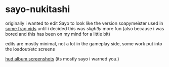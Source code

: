 # sayo-nukitashi

originally i wanted to edit Sayo to look like the version soapymeister used in [some frag vids](https://www.youtube.com/watch?v=hqfDzzBsviY) until i decided this was *slightly* more fun (also because i was bored and this has been on my mind for a little bit)

edits are mostly minimal, not a lot in the gameplay side, some work put into the loadout/etc screens

[hud album screenshots](https://imgur.com/a/2w6g5eC) (its mostly sayo i warned you.)
